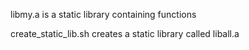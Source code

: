 libmy.a is a static library containing  functions

create_static_lib.sh creates a static library called liball.a
